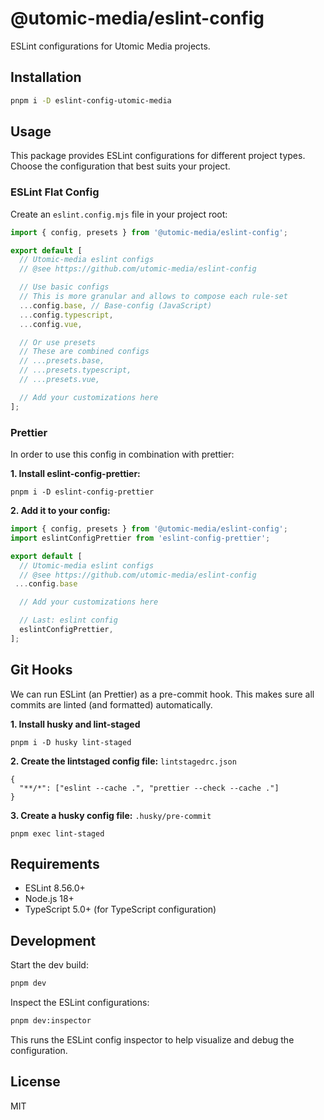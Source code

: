 # @utomic-media/eslint-config

ESLint configurations for Utomic Media projects.

## Installation

```bash
pnpm i -D eslint-config-utomic-media
```

## Usage

This package provides ESLint configurations for different project types. Choose the configuration that best suits your project.

### ESLint Flat Config

Create an `eslint.config.mjs` file in your project root:

```js
import { config, presets } from '@utomic-media/eslint-config';

export default [
  // Utomic-media eslint configs
  // @see https://github.com/utomic-media/eslint-config

  // Use basic configs
  // This is more granular and allows to compose each rule-set
  ...config.base, // Base-config (JavaScript)
  ...config.typescript,
  ...config.vue,

  // Or use presets
  // These are combined configs
  // ...presets.base,
  // ...presets.typescript,
  // ...presets.vue,

  // Add your customizations here
];
```

### Prettier
In order to use this config in combination with prettier:

**1. Install eslint-config-prettier:**

```shell
pnpm i -D eslint-config-prettier
```

**2. Add it to your config:**
```js
import { config, presets } from '@utomic-media/eslint-config';
import eslintConfigPrettier from 'eslint-config-prettier';

export default [
  // Utomic-media eslint configs
  // @see https://github.com/utomic-media/eslint-config
 ...config.base

  // Add your customizations here

  // Last: eslint config
  eslintConfigPrettier,
];
```

## Git Hooks
We can run ESLint (an Prettier) as a pre-commit hook. This makes sure all commits are linted (and formatted) automatically.

**1. Install husky and lint-staged**
```shell
pnpm i -D husky lint-staged
```
**2. Create the lintstaged config file:** `lintstagedrc.json`
```json5
{
  "**/*": ["eslint --cache .", "prettier --check --cache ."]
}
```
**3. Create a husky config file:** `.husky/pre-commit`
``` shell
pnpm exec lint-staged
```


## Requirements

- ESLint 8.56.0+
- Node.js 18+
- TypeScript 5.0+ (for TypeScript configuration)

## Development

Start the dev build:
```bash
pnpm dev
```

Inspect the ESLint configurations:

```bash
pnpm dev:inspector
```

This runs the ESLint config inspector to help visualize and debug the configuration.

## License

MIT

